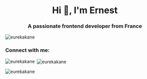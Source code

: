<h1 align="center">Hi 👋, I'm Ernest</h1>
<h3 align="center">A passionate frontend developer from France</h3>

<p align="left"> <img src="https://komarev.com/ghpvc/?username=eurekakane&label=Profile%20views&color=0e75b6&style=flat" alt="eurekakane" /> </p>



<h3 align="left">Connect with me:</h3>
<p align="left">
</p>





<p>&nbsp;<img align="left" src="https://github-readme-stats.vercel.app/api?username=eurekakane&show_icons=true&locale=en" alt="eurekakane" /><img align="center" src="https://github-readme-streak-stats.herokuapp.com/?user=eurekakane&" alt="eurekakane" /></p>
<p><img align="left" src="https://github-readme-stats.vercel.app/api/top-langs?username=eurekakane&show_icons=true&locale=en&layout=compact" alt="eurekakane" /></p>
